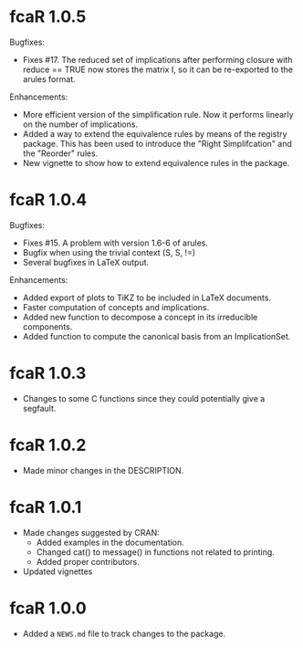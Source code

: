 # fcaR 1.0.5
 
Bugfixes:
* Fixes #17. The reduced set of implications after performing closure with reduce == TRUE now stores the matrix I, so it can be re-exported to the arules format.

Enhancements:
* More efficient version of the simplification rule. Now it performs linearly on the number of implications.
* Added a way to extend the equivalence rules by means of the registry package. This has been used to introduce the "Right Simplifcation" and the "Reorder" rules. 
* New vignette to show how to extend equivalence rules in the package.

# fcaR 1.0.4

Bugfixes:
* Fixes #15. A problem with version 1.6-6 of arules.
* Bugfix when using the trivial context (S, S, !=)
* Several bugfixes in LaTeX output.

Enhancements:
* Added export of plots to TiKZ to be included in LaTeX documents.
* Faster computation of concepts and implications.
* Added new function to decompose a concept in its irreducible components.
* Added function to compute the canonical basis from an ImplicationSet.

# fcaR 1.0.3

* Changes to some C functions since they could potentially give a segfault. 

# fcaR 1.0.2

* Made minor changes in the DESCRIPTION.

# fcaR 1.0.1

* Made changes suggested by CRAN:
  - Added examples in the documentation.
  - Changed cat() to message() in functions not related to printing.
  - Added proper contributors.
* Updated vignettes

# fcaR 1.0.0

* Added a `NEWS.md` file to track changes to the package.

